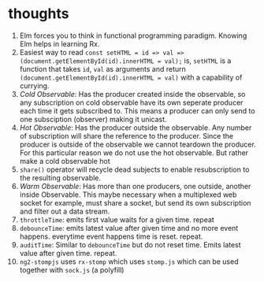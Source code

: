 # thoughts

1) Elm forces you to think in functional programming paradigm. Knowing Elm helps in learning Rx.
2) Easiest way to read `const setHTML = id => val => (document.getElementById(id).innerHTML = val);` is, `setHTML` is a function that takes `id`, `val` as arguments and return `(document.getElementById(id).innerHTML = val)` with a capability of currying.
3) *Cold Observable*: Has the producer created inside the observable, so any subscription on cold observable have its own seperate producer each time it gets subscribed to. This means a producer can only send to one subsciption (observer) making it unicast.
4) *Hot Observable*: Has the producer outside the observable. Any number of subscription will share the reference to the producer. Since the producer is outside of the observable we cannot teardown the producer. For this particular reason we do not use the hot observable. But rather make a cold observable hot
5) `share()` operator will recycle dead subjects to enable resubscription to the resulting observable.
6) *Warm Observable*: Has more than one producers, one outside, another inside Observable. This maybe necessary when a multiplexed web socket for example, must share a socket, but send its own subscription and filter out a data stream.
7) `throttleTime`: emits first value waits for a given time. repeat
8) `debounceTime`: emits latest value after given time and no more event happens. everytime event happens time is reset. repeat.
9) `auditTime`: Similar to `debounceTime` but do not reset time. Emits latest value after given time. repeat.
10) `ng2-stompjs` uses `rx-stomp` which uses `stomp.js` which can be used together with `sock.js` (a polyfill)

